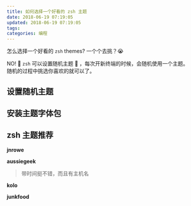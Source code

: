 ```yaml
---
title: 如何选择一个好看的 zsh 主题
date: 2018-06-19 07:19:05
updated: 2018-06-19 07:19:05
tags:
categories: 编程
---
```


怎么选择一个好看的 `zsh` themes? 一个个去挑？😭

NO! 💯 `zsh` 可以设置随机主题 🎨 ，每次开新终端的时候，会随机使用一个主题。随机的过程中挑选你喜欢的就可以了。

## 设置随机主题
## 安装主题字体包
## zsh 主题推荐

**jnrowe**

**aussiegeek**

> 带时间挺不错，而且有主机名

**kolo**

**junkfood**





